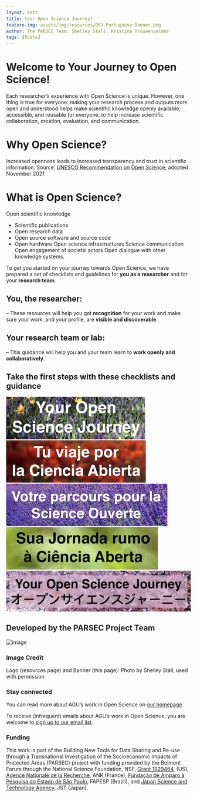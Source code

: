 ```yaml
---
layout: post
title: Your Open Science Journey!
feature-img: assets/img/resources/OSJ-Portuguese-Banner.png
author: The PARSEC Team; Shelley Stall; Kristina Vrouwenvelder
tags: [Posts]
---
```

# Welcome to Your Journey to Open Science!

Each researcher’s experience with Open Science is unique. However, one thing is true for everyone: making your research process and outputs more open and understood helps make scientific knowledge openly available, accessible, and reusable for everyone, to help increase scientific collaboration, creation, evaluation, and communication. 

# Why Open Science? 

Increased openness leads to increased transparency and trust in scientific information.
Source: [UNESCO Recommendation on Open Science](https://en.unesco.org/science-sustainable-future/open-science); adopted November 2021

# What is Open Science?
Open scientific knowledge
- Scientific publications
- Open research data
- Open source software and source code
- Open hardware 
Open science infrastructures
Science communication
Open engagement of societal actors
Open dialogue with other knowledge systems.

To get you started on your journey towards Open Science, we have prepared a set of checklists and guidelines for **you as a researcher** and for your **research team**.
## You, the researcher:
– These resources will help you get **recognition** for your work and make sure your work, and your profile, are **visible and discoverable**.
## Your research team or lab:
– This guidance will help you and your team learn to **work openly and collaboratively**.

## Take the first steps with these checklists and guidance

[![image](/assets/img/resources/OSJ-english-logo-sized.png)](https://data.agu.org/resources/your-open-science-journey)
[![image](/assets/img/resources/OSJ-Spanish-logo-sized.png)](https://data.agu.org/resources/tu-viaje-por-la-ciencia-abierta)
[![image](/assets/img/resources/OSJ-French-logo-sized.png)](https://data.agu.org/resources/votre-parcours-pour-la-science-ouverte)
[![image](/assets/img/resources/OSJ-Portuguese-logo-sized.png)](https://data.agu.org/resources/sua-jornada-rumo-a-ciencia-aberta)
[![image](/assets/img/resources/OSJ-Japanese-logo-sized.png)](https://data.agu.org/resources/your-open-science-journey-japanese)

## Developed by the PARSEC Project Team
![image](https://user-images.githubusercontent.com/113625013/206821607-d5ad3f16-cc73-44fe-87c3-9df3ea68fe38.png)

### Image Credit

Logo (resources page) and Banner (this page): Photo by Shelley Stall, used with permission

### Stay connected
You can read more about AGU’s work in Open Science on [our homepage](https://www.agu.org/open-science).

To receive (infrequent) emails about AGU’s work in Open Science, you are welcome to [sign up to our email list](https://forms.monday.com/forms/b4284b3ea07f6e4d801f03451d5f7ac4?r=use1). 

### Funding
This work is part of the Building New Tools for Data Sharing and Re-use through a Transnational Investigation of the Socioeconomic Impacts of Protected Areas (PARSEC) project with funding provided by the Belmont Forum through the National Science Foundation, NSF, [Grant 1929464](https://www.nsf.gov/awardsearch/showAward?AWD_ID=1929464&HistoricalAwards=false), (US), [Agence Nationale de la Recherche](https://anr.fr/Project-ANR-18-BELM-0002), ANR (France), [Fundação de Amparo à Pesquisa do Estado de São Paulo](https://bv.fapesp.br/pt/auxilios/104269/desenvolvimento-de-novas-ferramentas-para-o-compartilhamento-e-reuso-de-dados-atraves-de-pesquisa-tr/), FAPESP (Brazil), and [Japan Science and Technology Agency](https://doi.org/10.52926/JPMJBF1802), JST (Japan).
